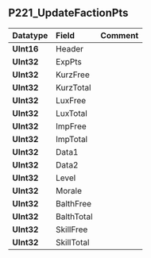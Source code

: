 ## P221\_UpdateFactionPts ##
| **Datatype** | **Field** | **Comment** |
|:-------------|:----------|:------------|
| **UInt16** | Header |  |
| **UInt32** | ExpPts |  |
| **UInt32** | KurzFree |  |
| **UInt32** | KurzTotal |  |
| **UInt32** | LuxFree |  |
| **UInt32** | LuxTotal |  |
| **UInt32** | ImpFree |  |
| **UInt32** | ImpTotal |  |
| **UInt32** | Data1 |  |
| **UInt32** | Data2 |  |
| **UInt32** | Level |  |
| **UInt32** | Morale |  |
| **UInt32** | BalthFree |  |
| **UInt32** | BalthTotal |  |
| **UInt32** | SkillFree |  |
| **UInt32** | SkillTotal |  |